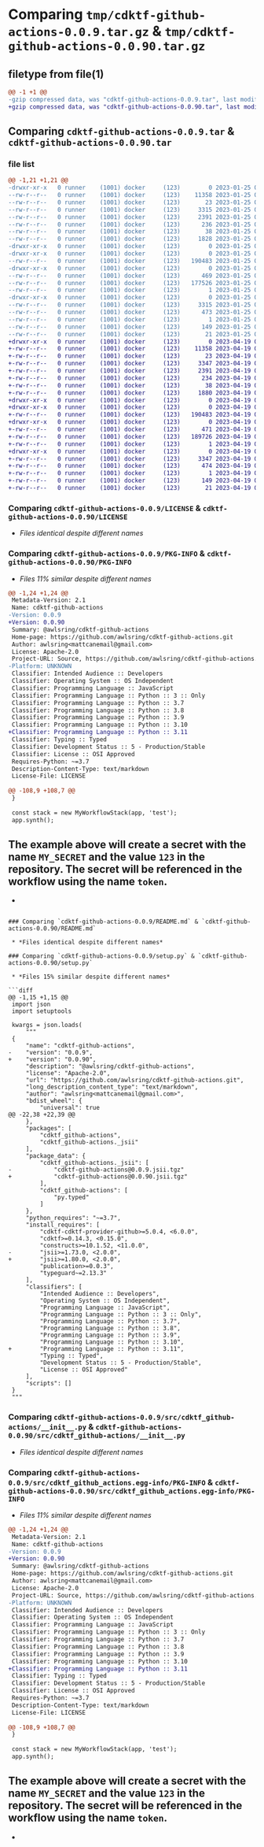 # Comparing `tmp/cdktf-github-actions-0.0.9.tar.gz` & `tmp/cdktf-github-actions-0.0.90.tar.gz`

## filetype from file(1)

```diff
@@ -1 +1 @@
-gzip compressed data, was "cdktf-github-actions-0.0.9.tar", last modified: Wed Jan 25 01:45:21 2023, max compression
+gzip compressed data, was "cdktf-github-actions-0.0.90.tar", last modified: Wed Apr 19 00:29:29 2023, max compression
```

## Comparing `cdktf-github-actions-0.0.9.tar` & `cdktf-github-actions-0.0.90.tar`

### file list

```diff
@@ -1,21 +1,21 @@
-drwxr-xr-x   0 runner    (1001) docker     (123)        0 2023-01-25 01:45:21.489591 cdktf-github-actions-0.0.9/
--rw-r--r--   0 runner    (1001) docker     (123)    11358 2023-01-25 01:45:09.000000 cdktf-github-actions-0.0.9/LICENSE
--rw-r--r--   0 runner    (1001) docker     (123)       23 2023-01-25 01:45:09.000000 cdktf-github-actions-0.0.9/MANIFEST.in
--rw-r--r--   0 runner    (1001) docker     (123)     3315 2023-01-25 01:45:21.489591 cdktf-github-actions-0.0.9/PKG-INFO
--rw-r--r--   0 runner    (1001) docker     (123)     2391 2023-01-25 01:45:09.000000 cdktf-github-actions-0.0.9/README.md
--rw-r--r--   0 runner    (1001) docker     (123)      236 2023-01-25 01:45:09.000000 cdktf-github-actions-0.0.9/pyproject.toml
--rw-r--r--   0 runner    (1001) docker     (123)       38 2023-01-25 01:45:21.489591 cdktf-github-actions-0.0.9/setup.cfg
--rw-r--r--   0 runner    (1001) docker     (123)     1828 2023-01-25 01:45:09.000000 cdktf-github-actions-0.0.9/setup.py
-drwxr-xr-x   0 runner    (1001) docker     (123)        0 2023-01-25 01:45:21.485591 cdktf-github-actions-0.0.9/src/
-drwxr-xr-x   0 runner    (1001) docker     (123)        0 2023-01-25 01:45:21.485591 cdktf-github-actions-0.0.9/src/cdktf_github-actions/
--rw-r--r--   0 runner    (1001) docker     (123)   190483 2023-01-25 01:45:09.000000 cdktf-github-actions-0.0.9/src/cdktf_github-actions/__init__.py
-drwxr-xr-x   0 runner    (1001) docker     (123)        0 2023-01-25 01:45:21.485591 cdktf-github-actions-0.0.9/src/cdktf_github-actions/_jsii/
--rw-r--r--   0 runner    (1001) docker     (123)      469 2023-01-25 01:45:09.000000 cdktf-github-actions-0.0.9/src/cdktf_github-actions/_jsii/__init__.py
--rw-r--r--   0 runner    (1001) docker     (123)   177526 2023-01-25 01:45:09.000000 cdktf-github-actions-0.0.9/src/cdktf_github-actions/_jsii/cdktf-github-actions@0.0.9.jsii.tgz
--rw-r--r--   0 runner    (1001) docker     (123)        1 2023-01-25 01:45:09.000000 cdktf-github-actions-0.0.9/src/cdktf_github-actions/py.typed
-drwxr-xr-x   0 runner    (1001) docker     (123)        0 2023-01-25 01:45:21.485591 cdktf-github-actions-0.0.9/src/cdktf_github_actions.egg-info/
--rw-r--r--   0 runner    (1001) docker     (123)     3315 2023-01-25 01:45:20.000000 cdktf-github-actions-0.0.9/src/cdktf_github_actions.egg-info/PKG-INFO
--rw-r--r--   0 runner    (1001) docker     (123)      473 2023-01-25 01:45:21.000000 cdktf-github-actions-0.0.9/src/cdktf_github_actions.egg-info/SOURCES.txt
--rw-r--r--   0 runner    (1001) docker     (123)        1 2023-01-25 01:45:21.000000 cdktf-github-actions-0.0.9/src/cdktf_github_actions.egg-info/dependency_links.txt
--rw-r--r--   0 runner    (1001) docker     (123)      149 2023-01-25 01:45:21.000000 cdktf-github-actions-0.0.9/src/cdktf_github_actions.egg-info/requires.txt
--rw-r--r--   0 runner    (1001) docker     (123)       21 2023-01-25 01:45:21.000000 cdktf-github-actions-0.0.9/src/cdktf_github_actions.egg-info/top_level.txt
+drwxr-xr-x   0 runner    (1001) docker     (123)        0 2023-04-19 00:29:29.718844 cdktf-github-actions-0.0.90/
+-rw-r--r--   0 runner    (1001) docker     (123)    11358 2023-04-19 00:29:17.000000 cdktf-github-actions-0.0.90/LICENSE
+-rw-r--r--   0 runner    (1001) docker     (123)       23 2023-04-19 00:29:17.000000 cdktf-github-actions-0.0.90/MANIFEST.in
+-rw-r--r--   0 runner    (1001) docker     (123)     3347 2023-04-19 00:29:29.714844 cdktf-github-actions-0.0.90/PKG-INFO
+-rw-r--r--   0 runner    (1001) docker     (123)     2391 2023-04-19 00:29:17.000000 cdktf-github-actions-0.0.90/README.md
+-rw-r--r--   0 runner    (1001) docker     (123)      234 2023-04-19 00:29:17.000000 cdktf-github-actions-0.0.90/pyproject.toml
+-rw-r--r--   0 runner    (1001) docker     (123)       38 2023-04-19 00:29:29.718844 cdktf-github-actions-0.0.90/setup.cfg
+-rw-r--r--   0 runner    (1001) docker     (123)     1880 2023-04-19 00:29:17.000000 cdktf-github-actions-0.0.90/setup.py
+drwxr-xr-x   0 runner    (1001) docker     (123)        0 2023-04-19 00:29:29.714844 cdktf-github-actions-0.0.90/src/
+drwxr-xr-x   0 runner    (1001) docker     (123)        0 2023-04-19 00:29:29.714844 cdktf-github-actions-0.0.90/src/cdktf_github-actions/
+-rw-r--r--   0 runner    (1001) docker     (123)   190483 2023-04-19 00:29:17.000000 cdktf-github-actions-0.0.90/src/cdktf_github-actions/__init__.py
+drwxr-xr-x   0 runner    (1001) docker     (123)        0 2023-04-19 00:29:29.714844 cdktf-github-actions-0.0.90/src/cdktf_github-actions/_jsii/
+-rw-r--r--   0 runner    (1001) docker     (123)      471 2023-04-19 00:29:17.000000 cdktf-github-actions-0.0.90/src/cdktf_github-actions/_jsii/__init__.py
+-rw-r--r--   0 runner    (1001) docker     (123)   189726 2023-04-19 00:29:17.000000 cdktf-github-actions-0.0.90/src/cdktf_github-actions/_jsii/cdktf-github-actions@0.0.90.jsii.tgz
+-rw-r--r--   0 runner    (1001) docker     (123)        1 2023-04-19 00:29:17.000000 cdktf-github-actions-0.0.90/src/cdktf_github-actions/py.typed
+drwxr-xr-x   0 runner    (1001) docker     (123)        0 2023-04-19 00:29:29.714844 cdktf-github-actions-0.0.90/src/cdktf_github_actions.egg-info/
+-rw-r--r--   0 runner    (1001) docker     (123)     3347 2023-04-19 00:29:29.000000 cdktf-github-actions-0.0.90/src/cdktf_github_actions.egg-info/PKG-INFO
+-rw-r--r--   0 runner    (1001) docker     (123)      474 2023-04-19 00:29:29.000000 cdktf-github-actions-0.0.90/src/cdktf_github_actions.egg-info/SOURCES.txt
+-rw-r--r--   0 runner    (1001) docker     (123)        1 2023-04-19 00:29:29.000000 cdktf-github-actions-0.0.90/src/cdktf_github_actions.egg-info/dependency_links.txt
+-rw-r--r--   0 runner    (1001) docker     (123)      149 2023-04-19 00:29:29.000000 cdktf-github-actions-0.0.90/src/cdktf_github_actions.egg-info/requires.txt
+-rw-r--r--   0 runner    (1001) docker     (123)       21 2023-04-19 00:29:29.000000 cdktf-github-actions-0.0.90/src/cdktf_github_actions.egg-info/top_level.txt
```

### Comparing `cdktf-github-actions-0.0.9/LICENSE` & `cdktf-github-actions-0.0.90/LICENSE`

 * *Files identical despite different names*

### Comparing `cdktf-github-actions-0.0.9/PKG-INFO` & `cdktf-github-actions-0.0.90/PKG-INFO`

 * *Files 11% similar despite different names*

```diff
@@ -1,24 +1,24 @@
 Metadata-Version: 2.1
 Name: cdktf-github-actions
-Version: 0.0.9
+Version: 0.0.90
 Summary: @awlsring/cdktf-github-actions
 Home-page: https://github.com/awlsring/cdktf-github-actions.git
 Author: awlsring<mattcanemail@gmail.com>
 License: Apache-2.0
 Project-URL: Source, https://github.com/awlsring/cdktf-github-actions.git
-Platform: UNKNOWN
 Classifier: Intended Audience :: Developers
 Classifier: Operating System :: OS Independent
 Classifier: Programming Language :: JavaScript
 Classifier: Programming Language :: Python :: 3 :: Only
 Classifier: Programming Language :: Python :: 3.7
 Classifier: Programming Language :: Python :: 3.8
 Classifier: Programming Language :: Python :: 3.9
 Classifier: Programming Language :: Python :: 3.10
+Classifier: Programming Language :: Python :: 3.11
 Classifier: Typing :: Typed
 Classifier: Development Status :: 5 - Production/Stable
 Classifier: License :: OSI Approved
 Requires-Python: ~=3.7
 Description-Content-Type: text/markdown
 License-File: LICENSE
 
@@ -108,9 +108,7 @@
 }
 
 const stack = new MyWorkflowStack(app, 'test');
 app.synth();
 ```
 
 The example above will create a secret with the name `MY_SECRET` and the value `123` in the repository. The secret will be referenced in the workflow using the name `token`.
-
-
```

### Comparing `cdktf-github-actions-0.0.9/README.md` & `cdktf-github-actions-0.0.90/README.md`

 * *Files identical despite different names*

### Comparing `cdktf-github-actions-0.0.9/setup.py` & `cdktf-github-actions-0.0.90/setup.py`

 * *Files 15% similar despite different names*

```diff
@@ -1,15 +1,15 @@
 import json
 import setuptools
 
 kwargs = json.loads(
     """
 {
     "name": "cdktf-github-actions",
-    "version": "0.0.9",
+    "version": "0.0.90",
     "description": "@awlsring/cdktf-github-actions",
     "license": "Apache-2.0",
     "url": "https://github.com/awlsring/cdktf-github-actions.git",
     "long_description_content_type": "text/markdown",
     "author": "awlsring<mattcanemail@gmail.com>",
     "bdist_wheel": {
         "universal": true
@@ -22,38 +22,39 @@
     },
     "packages": [
         "cdktf_github-actions",
         "cdktf_github-actions._jsii"
     ],
     "package_data": {
         "cdktf_github-actions._jsii": [
-            "cdktf-github-actions@0.0.9.jsii.tgz"
+            "cdktf-github-actions@0.0.90.jsii.tgz"
         ],
         "cdktf_github-actions": [
             "py.typed"
         ]
     },
     "python_requires": "~=3.7",
     "install_requires": [
         "cdktf-cdktf-provider-github>=5.0.4, <6.0.0",
         "cdktf>=0.14.3, <0.15.0",
         "constructs>=10.1.52, <11.0.0",
-        "jsii>=1.73.0, <2.0.0",
+        "jsii>=1.80.0, <2.0.0",
         "publication>=0.0.3",
         "typeguard~=2.13.3"
     ],
     "classifiers": [
         "Intended Audience :: Developers",
         "Operating System :: OS Independent",
         "Programming Language :: JavaScript",
         "Programming Language :: Python :: 3 :: Only",
         "Programming Language :: Python :: 3.7",
         "Programming Language :: Python :: 3.8",
         "Programming Language :: Python :: 3.9",
         "Programming Language :: Python :: 3.10",
+        "Programming Language :: Python :: 3.11",
         "Typing :: Typed",
         "Development Status :: 5 - Production/Stable",
         "License :: OSI Approved"
     ],
     "scripts": []
 }
 """
```

### Comparing `cdktf-github-actions-0.0.9/src/cdktf_github-actions/__init__.py` & `cdktf-github-actions-0.0.90/src/cdktf_github-actions/__init__.py`

 * *Files identical despite different names*

### Comparing `cdktf-github-actions-0.0.9/src/cdktf_github_actions.egg-info/PKG-INFO` & `cdktf-github-actions-0.0.90/src/cdktf_github_actions.egg-info/PKG-INFO`

 * *Files 11% similar despite different names*

```diff
@@ -1,24 +1,24 @@
 Metadata-Version: 2.1
 Name: cdktf-github-actions
-Version: 0.0.9
+Version: 0.0.90
 Summary: @awlsring/cdktf-github-actions
 Home-page: https://github.com/awlsring/cdktf-github-actions.git
 Author: awlsring<mattcanemail@gmail.com>
 License: Apache-2.0
 Project-URL: Source, https://github.com/awlsring/cdktf-github-actions.git
-Platform: UNKNOWN
 Classifier: Intended Audience :: Developers
 Classifier: Operating System :: OS Independent
 Classifier: Programming Language :: JavaScript
 Classifier: Programming Language :: Python :: 3 :: Only
 Classifier: Programming Language :: Python :: 3.7
 Classifier: Programming Language :: Python :: 3.8
 Classifier: Programming Language :: Python :: 3.9
 Classifier: Programming Language :: Python :: 3.10
+Classifier: Programming Language :: Python :: 3.11
 Classifier: Typing :: Typed
 Classifier: Development Status :: 5 - Production/Stable
 Classifier: License :: OSI Approved
 Requires-Python: ~=3.7
 Description-Content-Type: text/markdown
 License-File: LICENSE
 
@@ -108,9 +108,7 @@
 }
 
 const stack = new MyWorkflowStack(app, 'test');
 app.synth();
 ```
 
 The example above will create a secret with the name `MY_SECRET` and the value `123` in the repository. The secret will be referenced in the workflow using the name `token`.
-
-
```

